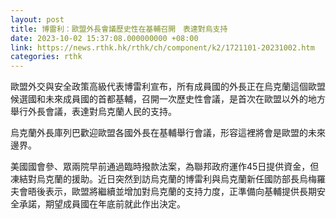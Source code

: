 ```yaml
---
layout: post
title: 博雷利：歐盟外長會議歷史性在基輔召開　表達對烏支持
date: 2023-10-02 15:37:08.000000000 +08:00
link: https://news.rthk.hk/rthk/ch/component/k2/1721101-20231002.htm
categories: rthk
---
```


歐盟外交與安全政策高級代表博雷利宣布，所有成員國的外長正在烏克蘭這個歐盟候選國和未來成員國的首都基輔，召開一次歷史性會議，是首次在歐盟以外的地方舉行外長會議，表達對烏克蘭人民的支持。

烏克蘭外長庫列巴歡迎歐盟各國外長在基輔舉行會議，形容這裡將會是歐盟的未來邊界。

美國國會參、眾兩院早前通過臨時撥款法案，為聯邦政府運作45日提供資金，但凍結對烏克蘭的援助。近日突然到訪烏克蘭的博雷利與烏克蘭新任國防部長烏梅羅夫會晤後表示，歐盟將繼續並增加對烏克蘭的支持力度，正準備向基輔提供長期安全承諾，期望成員國在年底前就此作出決定。
